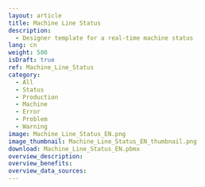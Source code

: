 ```yaml
---
layout: article
title: Machine Line Status
description: 
  - Designer template for a real-time machine status
lang: cn
weight: 500
isDraft: true
ref: Machine_Line_Status
category:
  - All
  - Status
  - Production
  - Machine
  - Error
  - Problem
  - Warning
image: Machine_Line_Status_EN.png
image_thumbnail: Machine_Line_Status_EN_thumbnail.png
download: Machine_Line_Status_EN.pbmx
overview_description:
overview_benefits:
overview_data_sources:
---
```

